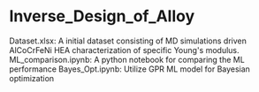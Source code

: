 # Inverse_Design_of_Alloy
Dataset.xlsx: A initial dataset consisting of MD simulations driven AlCoCrFeNi HEA characterization of specific Young's modulus.
ML_comparison.ipynb: A python notebook for comparing the ML performance
Bayes_Opt.ipynb: Utilize GPR ML model for Bayesian optimization
